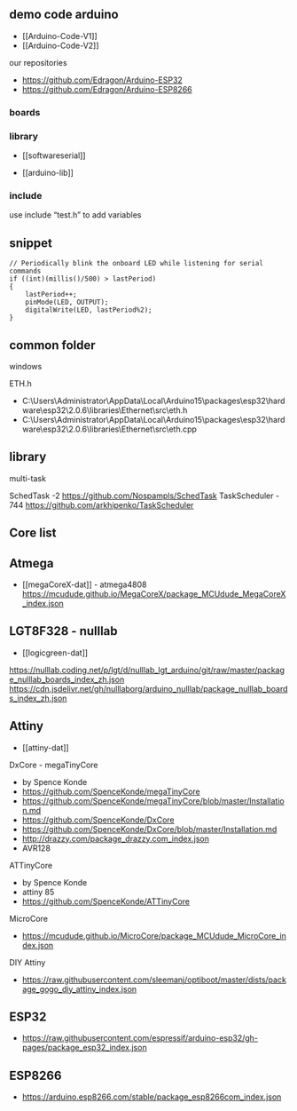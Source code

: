
## demo code arduino


- [[Arduino-Code-V1]]
- [[Arduino-Code-V2]]


our repositories
- https://github.com/Edragon/Arduino-ESP32
- https://github.com/Edragon/Arduino-ESP8266

### boards 

### library

- [[softwareserial]]

- [[arduino-lib]]




### include 


use include “test.h” to add variables




## snippet

    // Periodically blink the onboard LED while listening for serial commands
    if ((int)(millis()/500) > lastPeriod)
    {
        lastPeriod++;
        pinMode(LED, OUTPUT);
        digitalWrite(LED, lastPeriod%2);
    }


## common folder 

windows

ETH.h 
- C:\Users\Administrator\AppData\Local\Arduino15\packages\esp32\hardware\esp32\2.0.6\libraries\Ethernet\src\eth.h
- C:\Users\Administrator\AppData\Local\Arduino15\packages\esp32\hardware\esp32\2.0.6\libraries\Ethernet\src\eth.cpp


## library 

multi-task 

SchedTask -2
https://github.com/Nospampls/SchedTask
TaskScheduler - 744
https://github.com/arkhipenko/TaskScheduler


## Core list 

## Atmega 

- [[megaCoreX-dat]] - atmega4808
https://mcudude.github.io/MegaCoreX/package_MCUdude_MegaCoreX_index.json

## LGT8F328 - nulllab

- [[logicgreen-dat]]

https://nulllab.coding.net/p/lgt/d/nulllab_lgt_arduino/git/raw/master/package_nulllab_boards_index_zh.json
https://cdn.jsdelivr.net/gh/nulllaborg/arduino_nulllab/package_nulllab_boards_index_zh.json


## Attiny 

- [[attiny-dat]]

DxCore - megaTinyCore
- by Spence Konde
- https://github.com/SpenceKonde/megaTinyCore
- https://github.com/SpenceKonde/megaTinyCore/blob/master/Installation.md
- https://github.com/SpenceKonde/DxCore
- https://github.com/SpenceKonde/DxCore/blob/master/Installation.md
- http://drazzy.com/package_drazzy.com_index.json
- AVR128

ATTinyCore
- by Spence Konde
- attiny 85
- https://github.com/SpenceKonde/ATTinyCore

MicroCore
- https://mcudude.github.io/MicroCore/package_MCUdude_MicroCore_index.json

DIY Attiny 
- https://raw.githubusercontent.com/sleemanj/optiboot/master/dists/package_gogo_diy_attiny_index.json

## ESP32

- https://raw.githubusercontent.com/espressif/arduino-esp32/gh-pages/package_esp32_index.json

## ESP8266

- https://arduino.esp8266.com/stable/package_esp8266com_index.json

